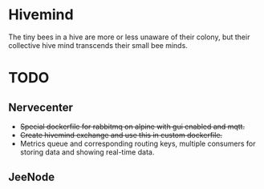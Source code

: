 # Hivemind
The tiny bees in a hive are more or less unaware of their colony, but their collective hive mind transcends their small bee minds.

# TODO

## Nervecenter
* ~~Special dockerfile for rabbitmq on alpine with gui enabled and mqtt.~~
* ~~Create hivemind exchange and use this in custom dockerfile.~~
* Metrics queue and corresponding routing keys, multiple consumers for storing data and showing real-time data.


## JeeNode

